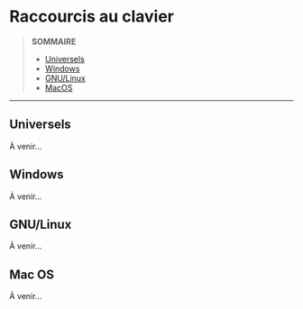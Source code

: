 # Raccourcis au clavier

> **SOMMAIRE**
> + [Universels](#universels)
> + [Windows](#windows)
> + [GNU/Linux](#gnulinux)
> + [MacOS](#mac-os)

---

## Universels

À venir...

## Windows

À venir...

## GNU/Linux

À venir...

## Mac OS

À venir...
